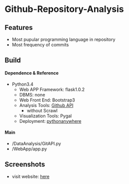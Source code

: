 # Github-Repository-Analysis

## Features
- Most pupular programming language in repository
- Most frequency of commits

## Build
#### Dependence & Reference
- Python3.4
   - Web APP Framework: flask1.0.2
   - DBMS: none
   - Web Front End: Bootstrap3
   - Analysis Tools: [Github API](https://developer.github.com/)
      - without Scrawl
   - Visualization Tools: Pygal
   - Deployment: [pythonanywhere](https://www.pythonanywhere.com/)

#### Main
- /DataAnalysis/GitAPI.py
- /WebApp/app.py

## Screenshots
- visit website: [here](https://qindomitable.pythonanywhere.com/)
